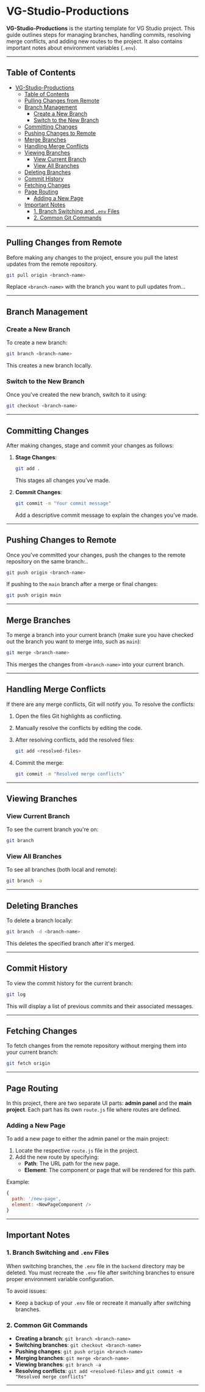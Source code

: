 # VG-Studio-Productions

**VG-Studio-Productions** is the starting template for VG Studio project. This guide outlines steps for managing branches, handling commits, resolving merge conflicts, and adding new routes to the project. It also contains important notes about environment variables (`.env`).

---

## Table of Contents

- [VG-Studio-Productions](#vg-studio-productions)
  - [Table of Contents](#table-of-contents)
  - [Pulling Changes from Remote](#pulling-changes-from-remote)
  - [Branch Management](#branch-management)
    - [Create a New Branch](#create-a-new-branch)
    - [Switch to the New Branch](#switch-to-the-new-branch)
  - [Committing Changes](#committing-changes)
  - [Pushing Changes to Remote](#pushing-changes-to-remote)
  - [Merge Branches](#merge-branches)
  - [Handling Merge Conflicts](#handling-merge-conflicts)
  - [Viewing Branches](#viewing-branches)
    - [View Current Branch](#view-current-branch)
    - [View All Branches](#view-all-branches)
  - [Deleting Branches](#deleting-branches)
  - [Commit History](#commit-history)
  - [Fetching Changes](#fetching-changes)
  - [Page Routing](#page-routing)
    - [Adding a New Page](#adding-a-new-page)
  - [Important Notes](#important-notes)
    - [1. Branch Switching and `.env` Files](#1-branch-switching-and-env-files)
    - [2. Common Git Commands](#2-common-git-commands)

---

## Pulling Changes from Remote

Before making any changes to the project, ensure you pull the latest updates from the remote repository.

```bash
git pull origin <branch-name>
```

Replace `<branch-name>` with the branch you want to pull updates from...

---

## Branch Management

### Create a New Branch

To create a new branch:

```bash
git branch <branch-name>
```

This creates a new branch locally.

### Switch to the New Branch

Once you've created the new branch, switch to it using:

```bash
git checkout <branch-name>
```

---

## Committing Changes

After making changes, stage and commit your changes as follows:

1. **Stage Changes**:

   ```bash
   git add .
   ```

   This stages all changes you’ve made.

2. **Commit Changes**:

   ```bash
   git commit -m "Your commit message"
   ```

   Add a descriptive commit message to explain the changes you’ve made.

---

## Pushing Changes to Remote

Once you've committed your changes, push the changes to the remote repository on the same branch:..

```bash
git push origin <branch-name>
```

If pushing to the `main` branch after a merge or final changes:

```bash
git push origin main
```

---

## Merge Branches

To merge a branch into your current branch (make sure you have checked out the branch you want to merge into, such as `main`):

```bash
git merge <branch-name>
```

This merges the changes from `<branch-name>` into your current branch.

---

## Handling Merge Conflicts

If there are any merge conflicts, Git will notify you. To resolve the conflicts:

1. Open the files Git highlights as conflicting.
2. Manually resolve the conflicts by editing the code.
3. After resolving conflicts, add the resolved files:

   ```bash
   git add <resolved-files>
   ```

4. Commit the merge:

   ```bash
   git commit -m "Resolved merge conflicts"
   ```

---

## Viewing Branches

### View Current Branch

To see the current branch you're on:

```bash
git branch
```

### View All Branches

To see all branches (both local and remote):

```bash
git branch -a
```

---

## Deleting Branches

To delete a branch locally:

```bash
git branch -d <branch-name>
```

This deletes the specified branch after it's merged.

---

## Commit History

To view the commit history for the current branch:

```bash
git log
```

This will display a list of previous commits and their associated messages.

---

## Fetching Changes

To fetch changes from the remote repository without merging them into your current branch:

```bash
git fetch origin
```

---

## Page Routing

In this project, there are two separate UI parts: **admin panel** and the **main project**. Each part has its own `route.js` file where routes are defined.

### Adding a New Page

To add a new page to either the admin panel or the main project:

1. Locate the respective `route.js` file in the project.
2. Add the new route by specifying:
   - **Path**: The URL path for the new page.
   - **Element**: The component or page that will be rendered for this path.

Example:

```javascript
{
  path: '/new-page',
  element: <NewPageComponent />
}
```

---

## Important Notes

### 1. Branch Switching and `.env` Files

When switching branches, the `.env` file in the `backend` directory may be deleted. You must recreate the `.env` file after switching branches to ensure proper environment variable configuration.

To avoid issues:

- Keep a backup of your `.env` file or recreate it manually after switching branches.

### 2. Common Git Commands

- **Creating a branch**: `git branch <branch-name>`
- **Switching branches**: `git checkout <branch-name>`
- **Pushing changes**: `git push origin <branch-name>`
- **Merging branches**: `git merge <branch-name>`
- **Viewing branches**: `git branch -a`
- **Resolving conflicts**: `git add <resolved-files>` and `git commit -m "Resolved merge conflicts"`

---
